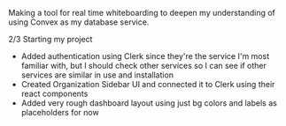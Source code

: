 Making a tool for real time whiteboarding to deepen my understanding of using Convex as my database service.

2/3 Starting my project
- Added authentication using Clerk since they're the service I'm most familiar with, but I should check other services so I can see if other services are similar in use and installation
- Created Organization Sidebar UI and connected it to Clerk using their react components
- Added very rough dashboard layout using just bg colors and labels as placeholders for now
